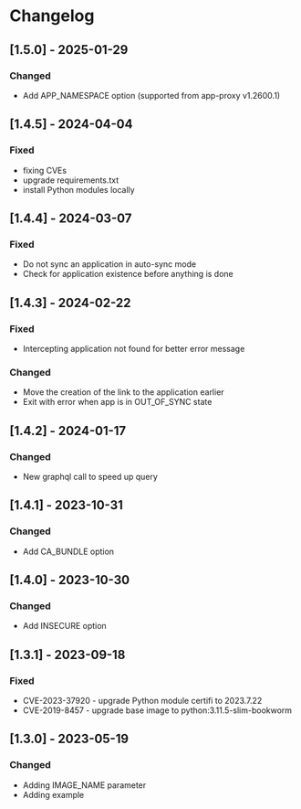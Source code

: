 # Changelog
## [1.5.0] - 2025-01-29
### Changed
- Add APP_NAMESPACE option (supported from app-proxy v1.2600.1)

## [1.4.5] - 2024-04-04
### Fixed
- fixing CVEs
- upgrade requirements.txt
- install Python modules locally

## [1.4.4] - 2024-03-07
### Fixed
- Do not sync an application in auto-sync mode
- Check for application existence before anything is done

## [1.4.3] - 2024-02-22
### Fixed
- Intercepting application not found for better error message

### Changed
- Move the creation of the link to the application earlier
- Exit with error when app is in OUT_OF_SYNC state

## [1.4.2] - 2024-01-17
### Changed
- New graphql call to speed up query

## [1.4.1] - 2023-10-31
### Changed
- Add CA_BUNDLE option

## [1.4.0] - 2023-10-30
### Changed
- Add INSECURE option

## [1.3.1] - 2023-09-18
### Fixed
- CVE-2023-37920 - upgrade Python module certifi to 2023.7.22
- CVE-2019-8457 - upgrade base image to python:3.11.5-slim-bookworm

## [1.3.0] - 2023-05-19
### Changed
- Adding IMAGE_NAME parameter
- Adding example
